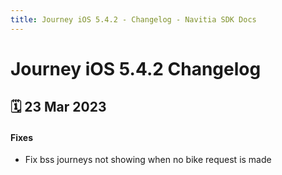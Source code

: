 ```yaml
---
title: Journey iOS 5.4.2 - Changelog - Navitia SDK Docs
---
```


# Journey iOS 5.4.2 Changelog

<h2>🗓 23 Mar 2023</h2>

#### Fixes
- Fix bss journeys not showing when no bike request is made
